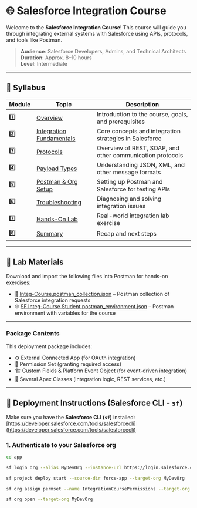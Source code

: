 # 🌐 Salesforce Integration Course

Welcome to the **Salesforce Integration Course**! This course will guide you through integrating external systems with Salesforce using APIs, protocols, and tools like Postman.

> **Audience**: Salesforce Developers, Admins, and Technical Architects  
> **Duration**: Approx. 8–10 hours  
> **Level**: Intermediate

---

## 📘 Syllabus

| Module | Topic | Description |
|--------|-------|-------------|
| 1️⃣ | [Overview](docs/Overview.md) | Introduction to the course, goals, and prerequisites |
| 2️⃣ | [Integration Fundamentals](docs/IntegrationFundamentals.md) | Core concepts and integration strategies in Salesforce |
| 3️⃣ | [Protocols](docs/Protocols.md) | Overview of REST, SOAP, and other communication protocols |
| 4️⃣ | [Payload Types](docs/PayloadTypes.md) | Understanding JSON, XML, and other message formats |
| 5️⃣ | [Postman & Org Setup](docs/PostmanOrgSetup.md) | Setting up Postman and Salesforce for testing APIs |
| 6️⃣ | [Troubleshooting](docs/Troubleshooting.md) | Diagnosing and solving integration issues |
| 7️⃣ | [Hands-On Lab](docs/HandsOnLab.md) | Real-world integration lab exercise |
| 8️⃣ | [Summary](docs/Summary.md) | Recap and next steps |

---

## 🧪 Lab Materials

Download and import the following files into Postman for hands-on exercises:

- 📁 [Integ-Course.postman_collection.json](lab/Integ-Course.postman_collection.json) – Postman collection of Salesforce integration requests  
- 🌐 [SF Integ-Course Student.postman_environment.json](lab/SF%20Integ-Course%20Student.postman_environment.json) – Postman environment with variables for the course

---

### Package Contents

This deployment package includes:

- ⚙️ External Connected App (for OAuth integration)
- 🔐 Permission Set (granting required access)
- 🏗️ Custom Fields & Platform Event Object (for event-driven integration)
- 📄 Several Apex Classes (integration logic, REST services, etc.)

---

## 🚀 Deployment Instructions (Salesforce CLI - `sf`)

Make sure you have the **Salesforce CLI (`sf`)** installed:  
[https://developer.salesforce.com/tools/salesforcecli](https://developer.salesforce.com/tools/salesforcecli)

### 1. Authenticate to your Salesforce org

```bash
cd app

sf login org --alias MyDevOrg --instance-url https://login.salesforce.com

sf project deploy start --source-dir force-app --target-org MyDevOrg

sf org assign permset --name IntegrationCoursePermissions --target-org MyDevOrg

sf org open --target-org MyDevOrg
```
